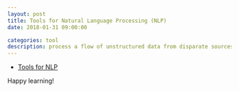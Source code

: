 ```yaml
---
layout: post
title: Tools for Natural Language Processing (NLP)
date: 2018-01-31 09:00:00

categories: tool
description: process a flow of unstructured data from disparate sources
---
```

- [Tools for NLP](https://towardsdatascience.com/5-heroic-tools-for-natural-language-processing-7f3c1f8fc9f0)

Happy learning! 
